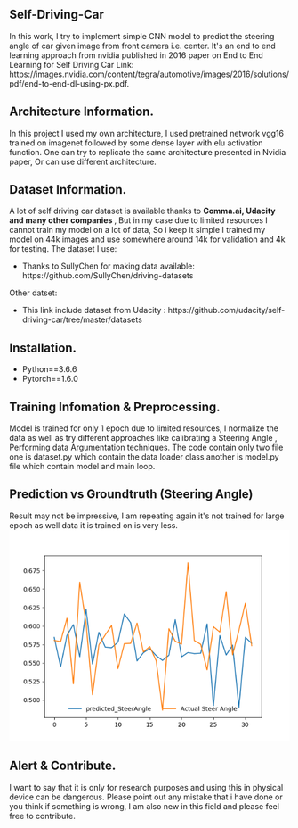 <h2> Self-Driving-Car </h2>
In this work, I try to implement simple CNN model to predict the steering angle of car given image from front camera i.e. center. 
It's an end to end learning approach from nvidia published in 2016 paper on End to End Learning for Self Driving Car
Link: https://images.nvidia.com/content/tegra/automotive/images/2016/solutions/pdf/end-to-end-dl-using-px.pdf. 

<h2> Architecture Information. </h2>
In this project I used my own architecture, I used pretrained network vgg16 trained on imagenet followed by some dense layer with elu activation function.
One can try to replicate the same architecture presented in Nvidia paper, Or can use different architecture.

<h2>Dataset Information. </h2>
A lot of self driving car dataset is available thanks to <b> Comma.ai, Udacity and many other companies </b>, But in my case due to limited resources I cannot train my model on a lot of data, So i keep it simple I trained my model on 44k images and use somewhere around 14k for validation and 4k for testing. 
The dataset I use:
<ul>
  <li>Thanks to SullyChen for making data available: https://github.com/SullyChen/driving-datasets</li>
</ul>
Other datset:
<ul>
  <li>This link include dataset from Udacity : https://github.com/udacity/self-driving-car/tree/master/datasets </li>
</ul>

<h2> Installation. </h2>
<ul>
  <li> Python==3.6.6</li>
  <li> Pytorch==1.6.0</li>
</ul>
<h2> Training Infomation & Preprocessing. </h2>
Model is trained for only 1 epoch due to limited resources, I normalize the data as well as try different approaches like calibrating a Steering Angle , Performing data Argumentation techniques. The code contain only two file one is dataset.py which contain the data loader class another is model.py file which contain model and main loop.
<h2> Prediction vs Groundtruth (Steering Angle) </h2>
Result may not be impressive, I am repeating again it's not trained for large epoch as well data it is trained on is very less.
<img src ="Figure_1.png"/>

<h2> Alert & Contribute. </h2>
I want to say that it is only for research purposes and using this in physical device can be dangerous. Please point out any mistake that i have done or you think if something is wrong, I am also new in this field and please feel free to contribute.
